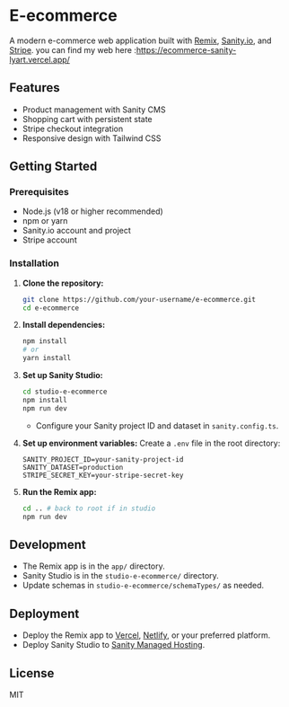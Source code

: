 # E-ecommerce

A modern e-commerce web application built with [Remix](https://remix.run/), [Sanity.io](https://www.sanity.io/), and [Stripe](https://stripe.com/).
you can find my web here :https://ecommerce-sanity-lyart.vercel.app/

## Features
- Product management with Sanity CMS
- Shopping cart with persistent state
- Stripe checkout integration
- Responsive design with Tailwind CSS

## Getting Started

### Prerequisites
- Node.js (v18 or higher recommended)
- npm or yarn
- Sanity.io account and project
- Stripe account

### Installation

1. **Clone the repository:**
   ```bash
   git clone https://github.com/your-username/e-ecommerce.git
   cd e-ecommerce
   ```

2. **Install dependencies:**
   ```bash
   npm install
   # or
   yarn install
   ```

3. **Set up Sanity Studio:**
   ```bash
   cd studio-e-ecommerce
   npm install
   npm run dev
   ```
   - Configure your Sanity project ID and dataset in `sanity.config.ts`.

4. **Set up environment variables:**
   Create a `.env` file in the root directory:
   ```env
   SANITY_PROJECT_ID=your-sanity-project-id
   SANITY_DATASET=production
   STRIPE_SECRET_KEY=your-stripe-secret-key
   ```

5. **Run the Remix app:**
   ```bash
   cd .. # back to root if in studio
   npm run dev
   ```

## Development
- The Remix app is in the `app/` directory.
- Sanity Studio is in the `studio-e-ecommerce/` directory.
- Update schemas in `studio-e-ecommerce/schemaTypes/` as needed.

## Deployment
- Deploy the Remix app to [Vercel](https://vercel.com/), [Netlify](https://www.netlify.com/), or your preferred platform.
- Deploy Sanity Studio to [Sanity Managed Hosting](https://www.sanity.io/docs/deployment).

## License

MIT
